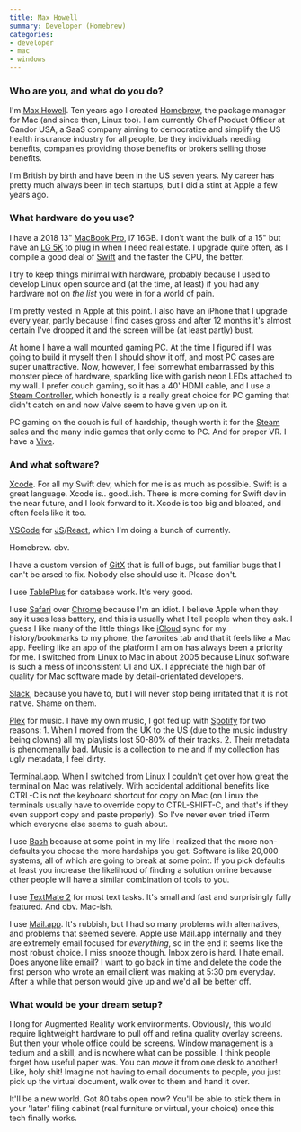 ```yaml
---
title: Max Howell
summary: Developer (Homebrew) 
categories:
- developer 
- mac
- windows
---
```


### Who are you, and what do you do?

I'm [Max Howell](https://mxcl.dev/ "Max's website."). Ten years ago I created [Homebrew][], the package manager for Mac (and since then, Linux too). I am currently Chief Product Officer at Candor USA, a SaaS company aiming to democratize and simplify the US health insurance industry for all people, be they individuals needing benefits, companies providing those benefits or brokers selling those benefits.

I'm British by birth and have been in the US seven years. My career has pretty much always been in tech startups, but I did a stint at Apple a few years ago.

### What hardware do you use?

I have a 2018 13" [MacBook Pro][macbook-pro], i7 16GB. I don't want the bulk of a 15" but have an [LG 5K][ultrafine-5k] to plug in when I need real estate. I upgrade quite often, as I compile a good deal of [Swift][] and the faster the CPU, the better.

I try to keep things minimal with hardware, probably because I used to develop Linux open source and (at the time, at least) if you had any hardware not on *the list* you were in for a world of pain.

I'm pretty vested in Apple at this point. I also have an iPhone that I upgrade every year, partly because I find cases gross and after 12 months it's almost certain I've dropped it and the screen will be (at least partly) bust.

At home I have a wall mounted gaming PC. At the time I figured if I was going to build it myself then I should show it off, and most PC cases are super unattractive. Now, however, I feel somewhat embarrassed by this monster piece of hardware, sparkling like with garish neon LEDs attached to my wall. I prefer couch gaming, so it has a 40' HDMI cable, and I use a [Steam Controller][steam-controller], which honestly is a really great choice for PC gaming that didn't catch on and now Valve seem to have given up on it.

PC gaming on the couch is full of hardship, though worth it for the [Steam][] sales and the many indie games that only come to PC. And for proper VR. I have a [Vive][].

### And what software?

[Xcode][]. For all my Swift dev, which for me is as much as possible. Swift is a great language. Xcode is.. good..ish. There is more coming for Swift dev in the near future, and I look forward to it. Xcode is too big and bloated, and often feels like it too.

[VSCode][visual-studio-code] for [JS][javascript]/[React][], which I'm doing a bunch of currently.

Homebrew. obv.

I have a custom version of [GitX][] that is full of bugs, but familiar bugs that I can't be arsed to fix. Nobody else should use it. Please don't.

I use [TablePlus][] for database work. It's very good.

I use [Safari][] over [Chrome][] because I'm an idiot. I believe Apple when they say it uses less battery, and this is usually what I tell people when they ask. I guess I like many of the little things like [iCloud][] sync for my history/bookmarks to my phone, the favorites tab and that it feels like a Mac app. Feeling like an app of the platform I am on has always been a priority for me. I switched from Linux to Mac in about 2005 because Linux software is such a mess of inconsistent UI and UX. I appreciate the high bar of quality for Mac software made by detail-orientated developers.

[Slack][], because you have to, but I will never stop being irritated that it is not native. Shame on them.

[Plex][] for music. I have my own music, I got fed up with [Spotify][] for two reasons: 1. When I moved from the UK to the US (due to the music industry being clowns) all my playlists lost 50-80% of their tracks. 2. Their metadata is phenomenally bad. Music is a collection to me and if my collection has ugly metadata, I feel dirty.

[Terminal.app][terminal]. When I switched from Linux I couldn't get over how great the terminal on Mac was relatively. With accidental additional benefits like CTRL-C is not the keyboard shortcut for copy on Mac (on Linux the terminals usually have to override copy to CTRL-SHIFT-C, and that's if they even support copy and paste properly). So I've never even tried iTerm which everyone else seems to gush about.

I use [Bash][] because at some point in my life I realized that the more non-defaults you choose the more hardships you get. Software is like 20,000 systems, all of which are going to break at some point. If you pick defaults at least you increase the likelihood of finding a solution online because other people will have a similar combination of tools to you.

I use [TextMate 2][textmate] for most text tasks. It's small and fast and surprisingly fully featured. And obv. Mac-ish.

I use [Mail.app][mail]. It's rubbish, but I had so many problems with alternatives, and problems that seemed severe. Apple use Mail.app internally and they are extremely email focused for *everything*, so in the end it seems like the most robust choice. I miss snooze though. Inbox zero is hard. I hate email. Does anyone like email? I want to go back in time and delete the code the first person who wrote an email client was making at 5:30 pm everyday. After a while that person would give up and we'd all be better off.

### What would be your dream setup?

I long for Augmented Reality work environments. Obviously, this would require lightweight hardware to pull off and retina quality overlay screens. But then your whole office could be screens. Window management is a tedium and a skill, and is nowhere what can be possible. I think people forget how useful paper was. You can *move* it from one desk to another! Like, holy shit! Imagine not having to email documents to people, you just pick up the virtual document, walk over to them and hand it over.

It'll be a new world. Got 80 tabs open now? You'll be able to stick them in your 'later' filing cabinet (real furniture or virtual, your choice) once this tech finally works.

[macbook-pro]: https://www.apple.com/macbook-pro/ "A laptop."
[steam-controller]: https://en.wikipedia.org/wiki/Steam_Controller "A gaming controller for Steam."
[swift]: https://www.lamyusa.com/us_en/rollerball-pen-lamy-swift.html "A rollerball pen."
[ultrafine-5k]: https://www.apple.com/shop/product/HKN62LL/A/lg-ultrafine-5k-display "A 27 inch monitor."
[vive]: http://www.htcvr.com/ "A SteamVR headset."
[bash]: http://www.gnu.org/software/bash/ "A terminal shell."
[chrome]: https://www.google.com/intl/en/chrome/browser/ "A WebKit-based browser, where each tab runs in its own thread."
[gitx]: http://gitx.frim.nl/ "A git GUI for Mac OS X."
[homebrew]: http://brew.sh "Command-line package manager for Mac OS X."
[icloud]: https://www.apple.com/icloud/ "A cloud service."
[javascript]: https://en.wikipedia.org/wiki/JavaScript "An interpreted scripting language."
[mail]: https://en.wikipedia.org/wiki/Mail_(application) "The default Mac OS X mail client."
[plex]: https://plex.tv/ "Media center software."
[react]: https://facebook.github.io/react/ "A JavaScript UI framework."
[safari]: https://www.apple.com/safari/ "A fast web browser."
[slack]: https://slack.com/ "A collaboration service."
[spotify]: https://www.spotify.com/us/ "A music streaming service."
[steam]: https://store.steampowered.com/ "A digital game distribution service."
[tableplus]: https://tableplus.io/ "GUI software for working with databases."
[terminal]: https://en.wikipedia.org/wiki/Terminal_(OS_X) "A console application included with Mac OS X."
[textmate]: https://macromates.com/ "A text editor for the Mac."
[visual-studio-code]: https://code.visualstudio.com/ "A development IDE."
[xcode]: https://en.wikipedia.org/wiki/Xcode "An IDE for Mac developers."
